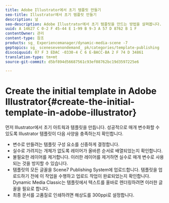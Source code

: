 ```yaml
---
title: Adobe Illustrator에서 초기 템플릿 만들기
seo-title: Illustrator에서 초기 템플릿 만들기
description: 널
seo-description: Adobe Illustrator에서 초기 템플릿을 만드는 방법을 살펴봅니다.
uuid: A 14627 C 0-2 F 45-44 E 1-99 B 9-3 A 57 D 8762 B 1 F
contentOwner: 관리
content-type: 참조
products: sg_ Experiencemanager/dynamic-media-scene -7
geptopics: sg_ scenesevenondemand_ pk/categories/template-publishing
discoiquuid: 07 F 3 EDAC -0330-4 C 6 E-BACC-BA 2 F 74 D 34861
translation-type: tm+mt
source-git-commit: d5bf894d56687561c93ef08762bc19d3597225e6

---
```



# Create the initial template in Adobe Illustrator{#create-the-initial-template-in-adobe-illustrator}

먼저 Illustrator에서 초기 아트웍과 템플릿을 만듭니다. 성공적으로 매개 변수화할 수 있도록 Illustrator 템플릿이 다음 사양을 충족하는지 확인합니다.

* 변수로 만들려는 템플릿 구성 요소를 신중하게 결정합니다.
* 실수로 가려지는 개체가 없도록 레이어가 올바른 순서로 배열되었는지 확인합니다.
* 불필요한 레이어를 제거합니다. 이러한 레이어를 제거하면 실수로 매개 변수로 사용되는 것을 방지할 수 있습니다.
* 템플릿의 모든 글꼴을 Scene7 Publishing System에 업로드합니다. 템플릿을 업로드하기 전에 이 작업을 수행하고 업로드 작업이 완료되었는지 확인합니다. Dynamic Media Classic는 템플릿에서 텍스트를 올바로 렌더링하려면 이러한 글꼴을 필요로 합니다.
* 최종 문서를 고품질로 인쇄하려면 해상도를 300ppi로 설정합니다.

